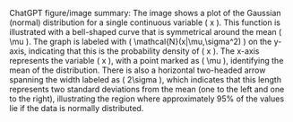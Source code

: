 ChatGPT figure/image summary: The image shows a plot of the Gaussian (normal) distribution for a single continuous variable \( x \). This function is illustrated with a bell-shaped curve that is symmetrical around the mean \( \mu \). The graph is labeled with \( \mathcal{N}(x|\mu,\sigma^2) \) on the y-axis, indicating that this is the probability density of \( x \). The x-axis represents the variable \( x \), with a point marked as \( \mu \), identifying the mean of the distribution. There is also a horizontal two-headed arrow spanning the width labeled as \( 2\sigma \), which indicates that this length represents two standard deviations from the mean (one to the left and one to the right), illustrating the region where approximately 95% of the values lie if the data is normally distributed.